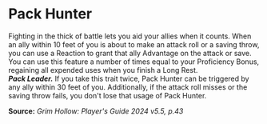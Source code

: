 # Pack Hunter

Fighting in the thick of battle lets you aid your allies when it counts. When an ally within 10 feet of you is about to make an attack roll or a saving throw, you can use a Reaction to grant that ally Advantage on the attack or save. You can use this feature a number of times equal to your Proficiency Bonus, regaining all expended uses when you finish a Long Rest.  
***Pack Leader.*** If you take this trait twice, Pack Hunter can be triggered by any ally within 30 feet of you. Additionally, if the attack roll misses or the saving throw fails, you don't lose that usage of Pack Hunter.

**Source:** *Grim Hollow: Player's Guide 2024 v5.5, p.43*